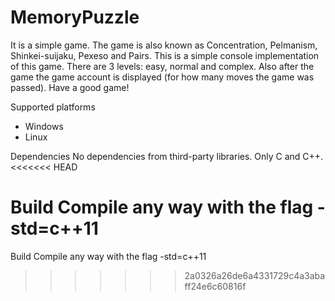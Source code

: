 # MemoryPuzzle
 It is a simple game. The game is also known as Concentration, Pelmanism, Shinkei-suijaku, Pexeso and Pairs. This is a simple console implementation of this game. There are 3 levels: easy, normal and complex. Also after the game the game account is displayed (for how many moves the game was passed). Have a good game!

Supported platforms
 - Windows
 - Linux

Dependencies
 No dependencies from third-party libraries. Only C and C++.
<<<<<<< HEAD

Build
 Compile any way with the flag -std=c++11
=======
 
Build
 Compile any way with the flag -std=c++11
>>>>>>> 2a0326a26de6a4331729c4a3abaff24e6c60816f
